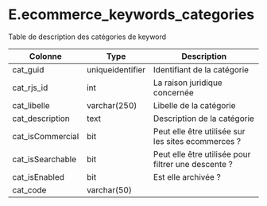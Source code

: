 # E.ecommerce_keywords_categories

Table de description des catégories de keyword

Colonne|Type|Description
---|---|---
cat_guid|uniqueidentifier|Identifiant de la catégorie 
cat_rjs_id|int|La raison juridique concernée 
cat_libelle|varchar(250)|Libelle de la catégorie 
cat_description|text|Description de la catégorie 
cat_isCommercial|bit|Peut elle être utilisée sur les sites ecommerces ? 
cat_isSearchable|bit|Peut elle être utilisée pour filtrer une descente ? 
cat_isEnabled|bit|Est elle archivée ? 
cat_code|varchar(50)|
